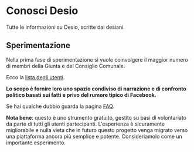 # Conosci Desio

Tutte le informazioni su Desio, scritte dai desiani.

## Sperimentazione

Nella prima fase di sperimentazione si vuole coinvolgere il maggior numero di membri della Giunta e del Consiglio Comunale.

Ecco la [lista degli utenti](lista-utenti.md).

**Lo scopo è fornire loro uno spazio condiviso di narrazione e di confronto politico basati sui fatti e privo del rumore tipico di Facebook.**

Se hai qualche dubbio guarda la pagina [FAQ](FAQ).

**Nota bene**: questo è uno strumento gratuito, gestito su basi di volontariato da parte di tutti gli utenti partecipanti. L'esperienza è sicuramente migliorabile e nulla vieta che in futuro questo progetto venga migrato verso una piattaforma ancora più semplice e potente. Consideriamolo come un importante esperimento.

